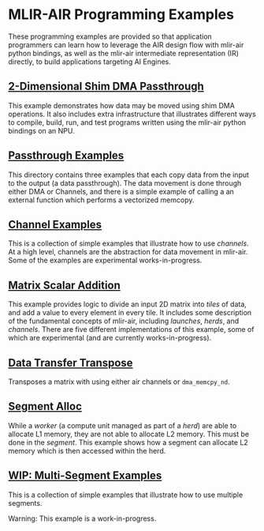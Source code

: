 # MLIR-AIR Programming Examples

These programming examples are provided so that application programmers can learn how to leverage the AIR design flow with mlir-air python bindings, as well as the mlir-air intermediate representation (IR) directly, to build applications targeting AI Engines.

## [2-Dimensional Shim DMA Passthrough](shim_dma_2d)

This example demonstrates how data may be moved using shim DMA operations. It also includes extra infrastructure that illustrates different ways to compile, build, run, and test programs written using the mlir-air python bindings on an NPU.

## [Passthrough Examples](passthrough)

This directory contains three examples that each copy data from the input to the output (a data passthrough). The data movement is done through either DMA or Channels, and there is a simple example of calling a an external function which performs a vectorized memcopy.

## [Channel Examples](channel_examples)

This is a collection of simple examples that illustrate how to use *channels*. At a high level, channels are the abstraction for data movement in mlir-air. Some of the examples are experimental works-in-progress.

## [Matrix Scalar Addition](matrix_scalar_add)

This example provides logic to divide an input 2D matrix into *tiles* of data, and add a value to every element in every tile. It includes some description of the fundamental concepts of mlir-air, including *launches*, *herds*, and *channels*. There are five different implementations of this example, some of which are experimental (and are currently works-in-progress).

## [Data Transfer Transpose](data_transfer_transpose)

Transposes a matrix with using either air channels or `dma_memcpy_nd`.

## [Segment Alloc](segment_alloc)

While a *worker* (a compute unit managed as part of a *herd*) are able to allocate L1 memory, they are not able to allocate L2 memory. This must be done in the *segment*. This example shows how a segment can allocate L2 memory which is then accessed within the herd.

## [WIP: Multi-Segment Examples](multi_segment)

This is a collection of simple examples that illustrate how to use multiple segments.

Warning: This example is a work-in-progress.
